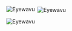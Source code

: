 <p><img align="left" src="https://github-readme-stats.vercel.app/api/top-langs?username=Eyewavu&show_icons=true&locale=en&layout=compact" alt="Eyewavu" /></p>

<p>&nbsp;<img align="center" src="https://github-readme-stats.vercel.app/api?username=Eyewavu&show_icons=true&locale=en" alt="Eyewavu" /></p>

<p><img align="center" src="https://github-readme-streak-stats.herokuapp.com/?user=Eyewavu&" alt="Eyewavu" /></p>

